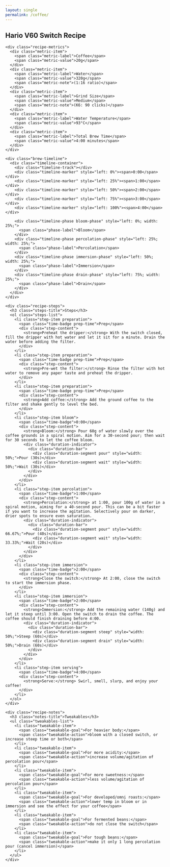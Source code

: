 ```yaml
---
layout: single
permalink: /coffee/
---
```


<div class="coffee-page">
  <div class="recipe-card">
    <h2 class="recipe-title">Hario V60 Switch Recipe</h2>
    
    <div class="recipe-metrics">
      <div class="metric-item">
        <span class="metric-label">Coffee</span>
        <span class="metric-value">20g</span>
      </div>
      <div class="metric-item">
        <span class="metric-label">Water</span>
        <span class="metric-value">320g</span>
        <span class="metric-note">(1:16 ratio)</span>
      </div>
      <div class="metric-item">
        <span class="metric-label">Grind Size</span>
        <span class="metric-value">Medium</span>
        <span class="metric-note">(K6: 90 clicks)</span>
      </div>
      <div class="metric-item">
        <span class="metric-label">Water Temperature</span>
        <span class="metric-value">93°C</span>
      </div>
      <div class="metric-item">
        <span class="metric-label">Total Brew Time</span>
        <span class="metric-value">4:00 minutes</span>
      </div>
    </div>

    <div class="brew-timeline">
      <div class="timeline-container">
        <div class="timeline-track"></div>
        <div class="timeline-marker" style="left: 0%"><span>0:00</span></div>
        <div class="timeline-marker" style="left: 25%"><span>1:00</span></div>
        <div class="timeline-marker" style="left: 50%"><span>2:00</span></div>
        <div class="timeline-marker" style="left: 75%"><span>3:00</span></div>
        <div class="timeline-marker" style="left: 100%"><span>4:00</span></div>
        
        <div class="timeline-phase bloom-phase" style="left: 0%; width: 25%;">
          <span class="phase-label">Bloom</span>
        </div>
        <div class="timeline-phase percolation-phase" style="left: 25%; width: 25%;">
          <span class="phase-label">Percolation</span>
        </div>
        <div class="timeline-phase immersion-phase" style="left: 50%; width: 25%;">
          <span class="phase-label">Immersion</span>
        </div>
        <div class="timeline-phase drain-phase" style="left: 75%; width: 25%;">
          <span class="phase-label">Drain</span>
        </div>
      </div>
    </div>

    <div class="recipe-steps">
      <h3 class="steps-title">Steps</h3>
      <ol class="steps-list">
        <li class="step-item preparation">
          <span class="time-badge prep-time">Prep</span>
          <div class="step-content">
            <strong>Preheat the dripper:</strong> With the switch closed, fill the dripper with hot water and let it sit for a minute. Drain the water before adding the filter.
          </div>
        </li>
        <li class="step-item preparation">
          <span class="time-badge prep-time">Prep</span>
          <div class="step-content">
            <strong>Pre-wet the filter:</strong> Rinse the filter with hot water to remove any paper taste and preheat the dripper.
          </div>
        </li>
        <li class="step-item preparation">
          <span class="time-badge prep-time">Prep</span>
          <div class="step-content">
            <strong>Add coffee:</strong> Add the ground coffee to the filter and shake gently to level the bed.
          </div>
        </li>
        <li class="step-item bloom">
          <span class="time-badge">0:00</span>
          <div class="step-content">
            <strong>Bloom:</strong> Pour 60g of water slowly over the coffee grounds in a spiral motion. Aim for a 30-second pour; then wait for 30 seconds to let the coffee bloom.
            <div class="duration-indicator">
              <div class="duration-bar">
                <div class="duration-segment pour" style="width: 50%;">Pour (30s)</div>
                <div class="duration-segment wait" style="width: 50%;">Wait (30s)</div>
              </div>
            </div>
          </div>
        </li>
        <li class="step-item percolation">
          <span class="time-badge">1:00</span>
          <div class="step-content">
            <strong>Percolation:</strong> at 1:00, pour 100g of water in a spiral motion, aiming for a 40-second pour. This can be a bit faster if you want to increase the agitation. Selectively pour on darker, drier spots to ensure even saturation.
            <div class="duration-indicator">
              <div class="duration-bar">
                <div class="duration-segment pour" style="width: 66.67%;">Pour (40s)</div>
                <div class="duration-segment wait" style="width: 33.33%;">Wait (20s)</div>
              </div>
            </div>
          </div>
        </li>
        <li class="step-item immersion">
          <span class="time-badge">2:00</span>
          <div class="step-content">
            <strong>Close the switch:</strong> At 2:00, close the switch to start the immersion phase.
          </div>
        </li>
        <li class="step-item immersion">
          <span class="time-badge">2:00</span>
          <div class="step-content">
            <strong>Immersion:</strong> Add the remaining water (140g) and let it steep until 3:00. Open the switch to drain the coffee. The coffee should finish draining before 4:00.
            <div class="duration-indicator">
              <div class="duration-bar">
                <div class="duration-segment steep" style="width: 50%;">Steep (60s)</div>
                <div class="duration-segment drain" style="width: 50%;">Drain (60s)</div>
              </div>
            </div>
          </div>
        </li>
        <li class="step-item serving">
          <span class="time-badge">4:00</span>
          <div class="step-content">
            <strong>Serve:</strong> Swirl, smell, slurp, and enjoy your coffee!
          </div>
        </li>
      </ol>
    </div>

    <div class="recipe-notes">
      <h3 class="notes-title">Tweakables</h3>
      <ul class="tweakables-list">
        <li class="tweakable-item">
          <span class="tweakable-goal">For heavier body:</span> 
          <span class="tweakable-action">bloom with a closed switch, or increase steep time or both</span>
        </li>
        <li class="tweakable-item">
          <span class="tweakable-goal">For more acidity:</span> 
          <span class="tweakable-action">increase volume/agitation of percolation pour</span>
        </li>
        <li class="tweakable-item">
          <span class="tweakable-goal">For more sweetness:</span> 
          <span class="tweakable-action">less volume/agitation of percolation pour</span>
        </li>
        <li class="tweakable-item">
          <span class="tweakable-goal">For developed/omni roasts:</span> 
          <span class="tweakable-action">lower temp in bloom or in immersion and see the effect for your coffee</span>
        </li>
        <li class="tweakable-item">
          <span class="tweakable-goal">For fermented beans:</span> 
          <span class="tweakable-action">do not close the switch</span>
        </li>
        <li class="tweakable-item">
          <span class="tweakable-goal">For tough beans:</span> 
          <span class="tweakable-action">make it only 1 long percolation pour (cancel immersion)</span>
        </li>
      </ul>
    </div>
  </div>
</div>
